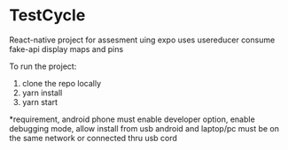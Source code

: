 # TestCycle

React-native project for assesment uing expo
uses usereducer
consume fake-api
display maps and pins

To run the project:

1. clone the repo locally
2. yarn install
3. yarn start

*requirement, android phone must enable developer option, enable debugging mode, allow install from usb
android and laptop/pc must be on the same network or connected thru usb cord
